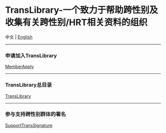# TransLibrary-一个致力于帮助跨性别及收集有关跨性别/HRT相关资料的组织

中文 | [English](README_EN.md)

***

### 申请加入TransLibrary

[MemberApply](github.com/TransDocumentLibrary/MemberApply)

***

### TransLibrary总目录

[TransLibrary](github.com/TransDocumentLibrary/TransLibrary)

***

### 参与支持跨性别群体的署名

[SupportTransSignature](https://github.com/TransDocumentLibrary/SupportTransSignature)
